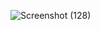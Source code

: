 

![Screenshot (128)](https://github.com/user-attachments/assets/29ba5577-2cc2-43f8-a4fc-d8328eba94b8)
